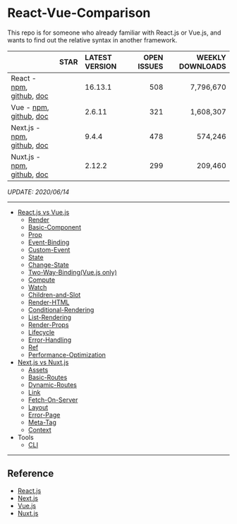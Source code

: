 # React-Vue-Comparison

This repo is for someone who already familiar with React.js or Vue.js, and wants to find out the relative syntax in another framework.

|                                                                                                                                                       | STAR | LATEST VERSION | OPEN ISSUES | WEEKLY DOWNLOADS |
| :---------------------------------------------------------------------------------------------------------------------------------------------------- | ---: | :------------- | ----------: | ---------------: |
| React - [npm](https://www.npmjs.com/package/react), [github](https://github.com/facebook/react), [doc](https://reactjs.org/docs/getting-started.html) |      | 16.13.1        |         508 |        7,796,670 |
| Vue - [npm](https://www.npmjs.com/package/vue), [github](https://github.com/vuejs/vue), [doc](https://vuejs.org/v2/guide/l)                           |      | 2.6.11         |         321 |        1,608,307 |
| Next.js - [npm](https://www.npmjs.com/package/next), [github](https://github.com/vercel/next.js), [doc](https://nextjs.org/docs/getting-started)      |      | 9.4.4          |         478 |          574,246 |
| Nuxt.js - [npm](https://www.npmjs.com/package/nuxt), [github](https://github.com/nuxt/nuxt.js), [doc](https://nuxtjs.org/guide)                       |      | 2.12.2         |         299 |          209,460 |

_UPDATE: 2020/06/14_

---

- [React.js vs Vue.js](/CORE.md)
  - [Render](/CORE.md#render)
  - [Basic-Component](/CORE.md#basic-component)
  - [Prop](/CORE.md#prop)
  - [Event-Binding](/CORE.md#event-binding)
  - [Custom-Event](/CORE.md#custom-event)
  - [State](/CORE.md#state)
  - [Change-State](/CORE.md#change-state)
  - [Two-Way-Binding(Vue.js only)](/CORE.md#two-way-binding)
  - [Compute](/CORE.md#compute)
  - [Watch](/CORE.md#watch)
  - [Children-and-Slot](/CORE.md#children-and-slot)
  - [Render-HTML](/CORE.md#render-html)
  - [Conditional-Rendering](/CORE.md#conditional-rendering)
  - [List-Rendering](/CORE.md#list-rendering)
  - [Render-Props](/CORE.md#render-props)
  - [Lifecycle](/CORE.md#lifecycle)
  - [Error-Handling](/CORE.md#error-handling)
  - [Ref](/CORE.md#ref)
  - [Performance-Optimization](/CORE.md#performance-optimization)
- [Next.js vs Nuxt.js](/SSR.md)
  - [Assets](/SSR.md#assets)
  - [Basic-Routes](/SSR.md#basic-routes)
  - [Dynamic-Routes](/SSR.md#dynamic-routes)
  - [Link](/SSR.md#link)
  - [Fetch-On-Server](/SSR.md#fetch-on-server)
  - [Layout](/SSR.md#layout)
  - [Error-Page](/SSR.md#error-page)
  - [Meta-Tag](/SSR.md#meta-tag)
  - [Context](/SSR.md#context)
- Tools
  - [CLI](/CLI.md)

---

## Reference

- [React.js](https://reactjs.org/docs/getting-started.html)
- [Next.js](https://nextjs.org/docs/getting-started)
- [Vue.js](https://vuejs.org/v2/guide/#Getting-Started)
- [Nuxt.js](https://nuxtjs.org/guide/installation)
